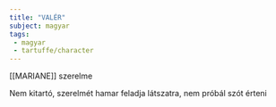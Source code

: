 ```yaml
---
title: "VALÉR"
subject: magyar
tags:
 - magyar
 - tartuffe/character
---
```

[[MARIANE]] szerelme

Nem kitartó, szerelmét hamar feladja látszatra, nem próbál szót érteni